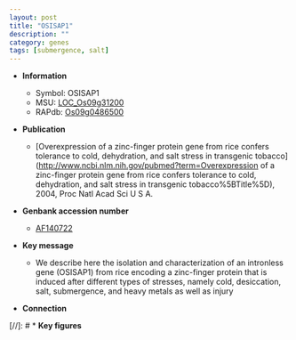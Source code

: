 ```yaml
---
layout: post
title: "OSISAP1"
description: ""
category: genes
tags: [submergence, salt]
---
```


* **Information**  
    + Symbol: OSISAP1  
    + MSU: [LOC_Os09g31200](http://rice.uga.edu/cgi-bin/ORF_infopage.cgi?orf=LOC_Os09g31200)  
    + RAPdb: [Os09g0486500](https://rapdb.dna.affrc.go.jp/locus/?name=Os09g0486500)  

* **Publication**  
    + [Overexpression of a zinc-finger protein gene from rice confers tolerance to cold, dehydration, and salt stress in transgenic tobacco](http://www.ncbi.nlm.nih.gov/pubmed?term=Overexpression of a zinc-finger protein gene from rice confers tolerance to cold, dehydration, and salt stress in transgenic tobacco%5BTitle%5D), 2004, Proc Natl Acad Sci U S A.

* **Genbank accession number**  
    + [AF140722](http://www.ncbi.nlm.nih.gov/nuccore/AF140722)

* **Key message**  
    + We describe here the isolation and characterization of an intronless gene (OSISAP1) from rice encoding a zinc-finger protein that is induced after different types of stresses, namely cold, desiccation, salt, submergence, and heavy metals as well as injury

* **Connection**  

[//]: # * **Key figures**  


